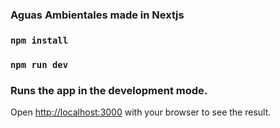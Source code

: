 ### 
### Aguas Ambientales made in Nextjs
### `npm install`
### `npm run dev`

### Runs the app in the development mode.
Open [http://localhost:3000](http://localhost:3000) with your browser to see the result.